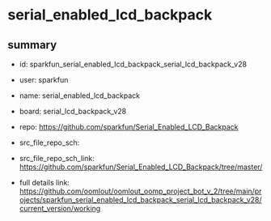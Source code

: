 # serial_enabled_lcd_backpack
 
## summary 
* id: sparkfun_serial_enabled_lcd_backpack_serial_lcd_backpack_v28
* user: sparkfun
* name: serial_enabled_lcd_backpack
* board: serial_lcd_backpack_v28
* repo: https://github.com/sparkfun/Serial_Enabled_LCD_Backpack



* src_file_repo_sch: 
* src_file_repo_sch_link: https://github.com/sparkfun/Serial_Enabled_LCD_Backpack/tree/master/
* full details link: https://github.com/oomlout/oomlout_oomp_project_bot_v_2/tree/main/projects/sparkfun_serial_enabled_lcd_backpack_serial_lcd_backpack_v28/current_version/working  








